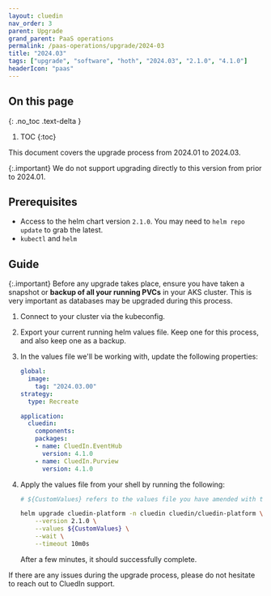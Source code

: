 ```yaml
---
layout: cluedin
nav_order: 3
parent: Upgrade
grand_parent: PaaS operations
permalink: /paas-operations/upgrade/2024-03
title: "2024.03"
tags: ["upgrade", "software", "hoth", "2024.03", "2.1.0", "4.1.0"]
headerIcon: "paas"
---
```

## On this page
{: .no_toc .text-delta }
1. TOC
{:toc}

This document covers the upgrade process from 2024.01 to 2024.03.

{:.important}
We do not support upgrading directly to this version from prior to 2024.01.

## Prerequisites
- Access to the helm chart version `2.1.0`. You may need to `helm repo update` to grab the latest.
- `kubectl` and `helm`

## Guide

{:.important}
Before any upgrade takes place, ensure you have taken a snapshot or **backup of all your running PVCs** in your AKS cluster. This is very important as databases may be upgraded during this process.

1. Connect to your cluster via the kubeconfig.
1. Export your current running helm values file. Keep one for this process, and also keep one as a backup.
1. In the values file we'll be working with, update the following properties:

    ```yaml
    global:
      image:
        tag: "2024.03.00"
    strategy:
      type: Recreate

    application:
      cluedin:
        components:
        packages:
        - name: CluedIn.EventHub
          version: 4.1.0
        - name: CluedIn.Purview
          version: 4.1.0
    ```

1. Apply the values file from your shell by running the following:

    ```bash
    # ${CustomValues} refers to the values file you have amended with the above changes. Please type the full path here.

    helm upgrade cluedin-platform -n cluedin cluedin/cluedin-platform \
        --version 2.1.0 \
        --values ${CustomValues} \
        --wait \
        --timeout 10m0s
    ```

    After a few minutes, it should successfully complete.

If there are any issues during the upgrade process, please do not hesitate to reach out to CluedIn support.